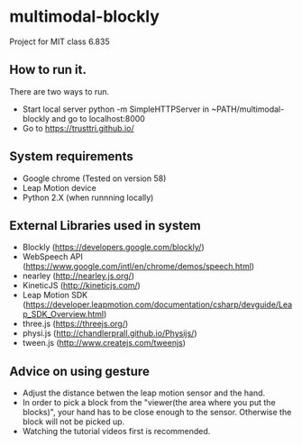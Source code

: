# multimodal-blockly
Project for MIT class 6.835


## How to run it.
There are two ways to run.
- Start local server python -m SimpleHTTPServer in ~PATH/multimodal-blockly and go to localhost:8000
- Go to https://trusttri.github.io/


## System requirements
- Google chrome (Tested on version 58)
- Leap Motion device
- Python 2.X (when runnning locally)

## External Libraries used in system
- Blockly (https://developers.google.com/blockly/)
- WebSpeech API (https://www.google.com/intl/en/chrome/demos/speech.html)
- nearley (http://nearley.js.org/)
- KineticJS (http://kineticjs.com/)
- Leap Motion SDK (https://developer.leapmotion.com/documentation/csharp/devguide/Leap_SDK_Overview.html)
- three.js (https://threejs.org/)
- physi.js (http://chandlerprall.github.io/Physijs/)
- tween.js (http://www.createjs.com/tweenjs)

## Advice on using gesture
- Adjust the distance betwen the leap motion sensor and the hand.
- In order to pick a block from the "viewer(the area where you put the blocks)", your hand has to be close enough to the sensor. Otherwise the block will not be picked up. 
- Watching the tutorial videos first is recommended. 

